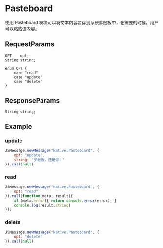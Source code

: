 # Pasteboard

使用 Pasteboard 模块可以将文本内容暂存到系统剪贴板中，在需要的时候，用户可以粘贴该内容。

## RequestParams
```
OPT    opt;
String string;

enum OPT {
	case "read"
	case "update"
	case "delete"
}
```
## ResponseParams
```
String string;
```
## Example

### update

```javascript
JSMessage.newMessage("Native.Pasteboard", {
	opt: "update",
	string: "罗老板，还是你！"
}).call(null)
```

### read

```javascript
JSMessage.newMessage("Native.Pasteboard", {
	opt: "read"
}).call(function(meta, result){
	if (meta.error){ return console.error(error); }
	console.log(result.string)
});
```

### delete

```javascript
JSMessage.newMessage("Native.Pasteboard", {
	opt: "delete"
}).call(null)
```